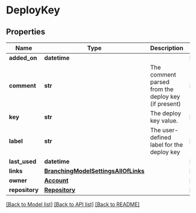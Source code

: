 # DeployKey

## Properties
Name | Type | Description | Notes
------------ | ------------- | ------------- | -------------
**added_on** | **datetime** |  | [optional] 
**comment** | **str** | The comment parsed from the deploy key (if present) | [optional] 
**key** | **str** | The deploy key value. | [optional] 
**label** | **str** | The user-defined label for the deploy key | [optional] 
**last_used** | **datetime** |  | [optional] 
**links** | [**BranchingModelSettingsAllOfLinks**](BranchingModelSettingsAllOfLinks.md) |  | [optional] 
**owner** | [**Account**](Account.md) |  | [optional] 
**repository** | [**Repository**](Repository.md) |  | [optional] 

[[Back to Model list]](../README.md#documentation-for-models) [[Back to API list]](../README.md#documentation-for-api-endpoints) [[Back to README]](../README.md)


